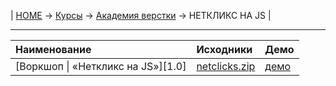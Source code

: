 | [HOME](https://github.com/vik-vavilikhin/vik-vavilikhin.github.io) 
&rarr; [Курсы](https://github.com/vik-vavilikhin/Courses) &rarr; [Академия верстки](https://github.com/vik-vavilikhin/Courses/tree/master/GloAcademy) &rarr; НЕТКЛИКС НА JS |

--------------------------------------------------------------------------
|              Наименование           |      Исходники       |    Демо   |
|:------------------------------------|:---------------------|:----------|
|[Воркшоп \| «Неткликс на JS»][1.0]   |[netclicks.zip][1.1]  |[демо][1.2]|

<!-- [1.0]: https://www.youtube.com/playlist?list=PLSoSRmO9N3grMtQ5ckqFoRMGUynpuoa3Q "«Квиз на JS»" -->
[1.1]: https://github.com/vik-vavilikhin/Courses/raw/master/GloAcademy/JS/netclicks_WorkShop/netclicks.zip "Исходники"
[1.2]: https://vik-vavilikhin.github.io/Courses/GloAcademy/JS/netclicks_WorkShop/

